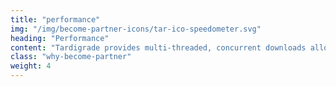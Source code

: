```yaml
---
title: "performance"
img: "/img/become-partner-icons/tar-ico-speedometer.svg"
heading: "Performance"
content: "Tardigrade provides multi-threaded, concurrent downloads allowing files to be downloaded 20% faster than Amazon S3."
class: "why-become-partner"
weight: 4
---
```

